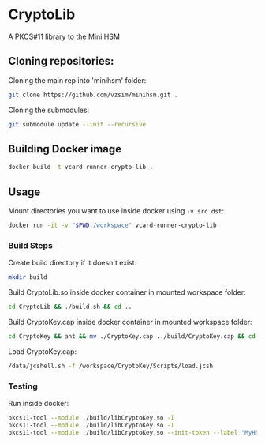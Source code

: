 # CryptoLib

A PKCS#11 library to the Mini HSM

## Cloning repositories:

Cloning the main rep into 'minihsm' folder:
```bash
git clone https://github.com/vzsim/minihsm.git .
```
Cloning the submodules:
```bash
git submodule update --init --recursive
```

## Building Docker image

```bash
docker build -t vcard-runner-crypto-lib .
```

## Usage

Mount directories you want to use inside docker using `-v src dst`:

```bash
docker run -it -v "$PWD:/workspace" vcard-runner-crypto-lib 
```

### Build Steps

Create build directory if it doesn't exist:

```bash
mkdir build
```

Build CryptoLib.so inside docker container in mounted workspace folder:

```bash
cd CryptoLib && ./build.sh && cd ..
```

Build CryptoKey.cap inside docker container in mounted workspace folder:

```bash
cd CryptoKey && ant && mv ./CryptoKey.cap ../build/CryptoKey.cap && cd ..
```

Load CryptoKey.cap:

```bash
/data/jcshell.sh -f /workspace/CryptoKey/Scripts/load.jcsh 
```

### Testing

Run inside docker:

```bash
pkcs11-tool --module ./build/libCryptoKey.so -I
pkcs11-tool --module ./build/libCryptoKey.so -T
pkcs11-tool --module ./build/libCryptoKey.so --init-token --label "MyHSM" --so-pin "01234"
```
